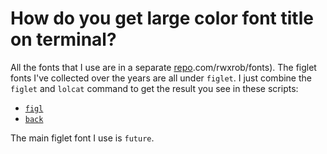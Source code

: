 # How do you get large color font title on terminal?

All the fonts that I use are in a separate [repo].com/rwxrob/fonts). The
figlet fonts I've collected over the years are all under `figlet`. I
just combine the `figlet` and `lolcat` command to get the result you see
in these scripts:

[repo]: <https://github.com/rwxrob/fonts> 

* [`figl`](https://github.com/rwxrob/dotfiles/blob/main/scripts/figl)
* [`back`](https://github.com/rwxrob/dotfiles/blob/main/scripts/back)

The main figlet font I use is `future`.
